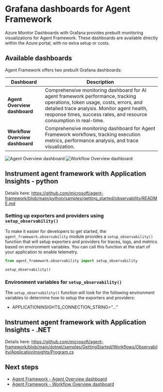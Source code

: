# Grafana dashboards for Agent Framework

Azure Monitor Dashboards with Grafana provides prebuilt monitoring visualizations for Agent Framework. These dashboards are available directly within the Azure portal, with no extra setup or costs.

## Available dashboards

Agent Framework offers two prebuilt Grafana dashboards:

| Dashboard | Description |
|---|---|
| **Agent Overview dashboard** | Comprehensive monitoring dashboard for AI agent framework performance, tracking operations, token usage, costs, errors, and detailed trace analysis. Monitor agent health, response times, success rates, and resource consumption in real-time. |
| **Workflow Overview dashboard** | Comprehensive monitoring dashboard for Agent Framework workflows, tracking execution metrics, performance analysis, and trace visualization. |

![Agent Overview dashboard](https://github.com/Azure/azure-managed-grafana/raw/main/samples/assets/grafana-af-agent.gif)
![Workflow Overview dashboard](https://github.com/Azure/azure-managed-grafana/raw/main/samples/assets/grafana-af-workflow.gif)

## Instrument agent framework with Application Insights - python
Details here:
https://github.com/microsoft/agent-framework/blob/main/python/samples/getting_started/observability/README.md

### Setting up exporters and providers using `setup_observability()`

To make it easier for developers to get started, the `agent_framework.observability` module provides a `setup_observability()` function that will setup exporters and providers for traces, logs, and metrics based on environment variables. You can call this function at the start of your application to enable telemetry.

```python
from agent_framework.observability import setup_observability

setup_observability()
```

### Environment variables for `setup_observability()`

The `setup_observability()` function will look for the following environment variables to determine how to setup the exporters and providers:

- APPLICATIONINSIGHTS_CONNECTION_STRING="..."

## Instrument agent framework with Application Insights - .NET
Details here:
https://github.com/microsoft/agent-framework/blob/main/dotnet/samples/GettingStarted/Workflows/Observability/ApplicationInsights/Program.cs

## Next steps

- [Agent Framework - Agent Overview dashboard](https://grafana.com/grafana/dashboards/24156-agent-framework/)
- [Agent Framework - Workflow Overview dashboard](https://grafana.com/grafana/dashboards/24176-agent-framework-workflow/)